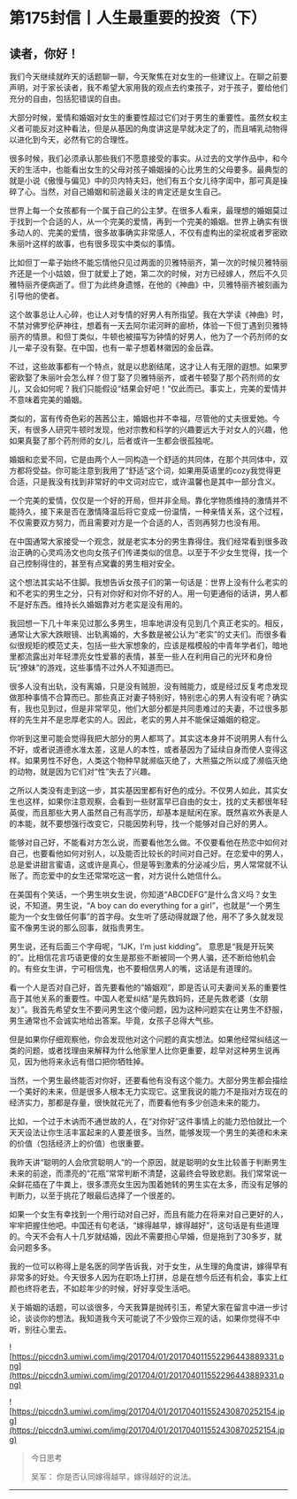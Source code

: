 # 第175封信丨人生最重要的投资（下）

## 读者，你好！

我们今天继续就昨天的话题聊一聊，今天聚焦在对女生的一些建议上。在聊之前要声明，对于家长读者，我不希望大家用我的观点去约束孩子，对于孩子，要给他们充分的自由，包括犯错误的自由。

大部分时候，爱情和婚姻对女生的重要性超过它们对于男生的重要性。虽然女权主义者可能反对这种看法，但是从基因的角度讲这是早就决定了的，而且哺乳动物得以进化到今天，必然有它的合理性。

很多时候，我们必须承认那些我们不愿意接受的事实。从过去的文学作品中，和今天的生活中，也能看出女生的父母对孩子婚姻操的心比男生的父母要多。最典型的就是小说《傲慢与偏见》中的贝内特夫妇，他们有五个女儿待字闺中，那可真是操碎了心。当然，对自己婚姻和前途最关注的肯定还是女生自己。

世界上每一个女孩都有一个属于自己的公主梦。在很多人看来，最理想的婚姻莫过于找到一个合适的人，从一个完美的爱情，再到一个完美的婚姻。世界上确实有很多动人的、完美的爱情，很多故事确实非常感人，不仅有虚构出的梁祝或者罗密欧朱丽叶这样的故事，也有很多现实中类似的事情。

比如但丁一辈子始终不能忘情他只见过两面的贝雅特丽齐，第一次的时候贝雅特丽齐还是一个小姑娘，但丁就爱上了她，第二次的时候，对方已经嫁人，然后不久贝雅特丽齐便病逝了。但丁为此终身遗憾，在他的《神曲》中，贝雅特丽齐被刻画为引导他的使者。

这个故事总让人心碎，也让人对专情的好男人有所指望。我在大学读《神曲》时，不禁对佛罗伦萨神往，想着有一天去阿尔诺河畔的廊桥，体验一下但丁遇到贝雅特丽齐的情景。和但丁类似，牛顿也被描写为钟情的好男人，他为了一个药剂师的女儿一辈子没有娶。在中国，也有一辈子想着林徽因的金岳霖。

不过，这些故事都有一个特点，就是以悲剧结尾，这才让人有无限的遐想。如果罗密欧娶了朱丽叶会怎么样？但丁娶了贝雅特丽齐，或者牛顿娶了那个药剂师的女儿，又会如何呢？我们只能假设“结果会好吧！”仅此而已。事实上，完美的爱情并不意味着完美的婚姻。

类似的，富有传奇色彩的茜茜公主，婚姻也并不幸福，尽管他的丈夫很爱她。今天，有很多人研究牛顿时发现，他对宗教和科学的兴趣要远大于对女人的兴趣，他如果真娶了那个药剂师的女儿，后者或许一生都会很孤独呢。

婚姻和恋爱不同，它是由两个人一同构造一个舒适的共同体，在那个共同体中，双方都将受益。你可能注意到我用了“舒适”这个词，如果用英语里的cozy我觉得更合适，只是我没有找到非常好的中文词对应它，或许温馨也是其中一部分含义。

一个完美的爱情，仅仅是一个好的开局，但并非全局。靠化学物质维持的激情并不能持久，接下来是否在激情降温后将它变成一份温情，一种亲情关系，这个过程，不仅需要双方努力，而且需要对方是一个合适的人，否则再努力也没有用。

在中国通常大家接受一个观念，就是老实本分的男生靠得住。我们经常看到很多政治正确的心灵鸡汤文也向女孩子们传递类似的信息。以至于不少女生觉得，找一个自己控制得住的，甚至有点窝囊的男生相对安全。

这个想法其实站不住脚。我想告诉女孩子们的第一句话是：世界上没有什么老实的和不老实的男生之分，只有对你好和对你不好的人。用一句更通俗的话讲，男人都不是好东西。维持长久婚姻靠对方老实是没有用的。

我回想一下几十年来见过那么多男生，坦率地讲没有见到几个真正老实的。相反，通常让大家大跌眼镜、出轨离婚的，大多数是被公认为“老实”的丈夫们。而很多看似很规矩的模范丈夫，包括一些大家想象的，应该是楷模般的中青年学者们，暗地里都流露出对年轻漂亮女性爱慕的表情，甚至一些人在利用自己的光环和身份玩“撩妹”的游戏，这些事情不过外人不知道而已。

很多人没有出轨，没有离婚，只是没有贼胆，没有贼能力，或是经过反复考虑发现做那种事情不合算而已。那些真正对妻子特别好，特别忠心的男人有没有呢？确实有，我也见到过，但是非常罕见，他们大部分都是共同患难过的夫妻，不过很多那样的先生并不是忠厚老实的人。因此，老实的男人并不能保证婚姻的稳定。

你听到这里可能会觉得我把大部分的男人都骂了。其实这本身并不说明男人有什么不好，或者说道德水准太差，这是人的本性，或者基因为了延续自身而使人变得这样。如果男性不好色，人类这个物种早就濒临灭绝了，大熊猫之所以成了濒临灭绝的动物，就是因为它们对“性”失去了兴趣。

之所以人类没有走到这一步，其实基因里都有好色的成分。不仅男人如此，其实女生也这样，如果你注意观察，会看到一些财富早已自由的女士，找的丈夫都很年轻英俊，而且那些大男人虽然自己有高学历，却基本是赋闲在家。既然喜欢外表是人的本能，就不要想强行改变它，只能因势利导，找一个能够对自己好的男人。

能够对自己好，不能看对方怎么说，而要看他怎么做。不仅要看他在热恋中如何对自己，也要看他如何对别人，以及能否比较长的时间对自己好。在恋爱中的男人，总是爱讲甜言蜜语，这或许是真心，但是等到激素的分泌减少后，男人常常就不认账了。而恋爱中的女生还常常吃这一套，对方说什么她信什么。

在美国有个笑话，一个男生哄女生说，你知道“ABCDEFG”是什么含义吗？女生说，不知道。男生说，“A boy can do everything for a girl”，也就是“一个男生能为一个女生做任何事”的首字母。女生听了感动得就跟了他，用不了多久就发现蛮不像男生说的那么回事，就指责男生。

男生说，还有后面三个字母呢，“IJK，I’m just kidding”。 意思是“我是开玩笑的”。比相信花言巧语更傻的女生是那些不断被同一个男人骗，还不断给他机会的。有些女生讲，宁可相信鬼，也不要相信男人的嘴，这话是有道理的。

看一个人是否对自己好，首先要看他的“婚姻观”，即是否认可夫妻间关系的重要性高于其他关系的重要性。中国人老爱纠结“是先救妈妈，还是先救老婆（女朋友）”。我首先希望女生不要问男生这个傻问题，因为这种问题实在让男生不舒服，男生通常也不会诚实地给出答案。毕竟，女孩子总得大气些。

但是如果你仔细观察他，你会发现他对这个问题的真实想法。如果他经常纠结这一类的问题，或者找理由来解释为什么他家里人比你更重要，趁早对这种男生说再见，因为他将来永远有借口把你牺牲掉。

当然，一个男生最终能否对你好，还要看他有没有这个能力。大部分男生都会描绘一个美好的未来，但是很多人根本无力实现它。这里我说的能力不是指对方现在的经济实力，那都是存量，很快就花光了，而要看他有多少创造未来的能力。

比如，一个过于木讷而不通世故的人，在“对你好”这件事情上的能力恐怕就比一个天天设法让你生活丰富起来的人要差很多。当然，能够发现一个男生的美德和未来的价值（包括经济上的价值）也很重要。

我昨天讲“聪明的人会欣赏聪明人”的一个原因，就是聪明的女生比较善于判断男生未来的前途，而漂亮的“花瓶”常常判断不清楚，这最终会导致悲剧。我们常常说一朵鲜花插在了牛粪上，很多漂亮女生因为围着她转的男生实在太多，而没有足够的判断力，以至于挑花了眼最后选择了一个很差的。

如果一个女生有幸找到一个用行动对自己好，而且有能力在将来对自己更好的人，牢牢把握住他吧。中国还有句老话，“嫁得越早，嫁得越好”，这句话是有些道理的。今天不会有人十几岁就结婚，因此不需要担心早婚，但是拖到了30多岁，就会问题多多。

我的一位可以称得上是名医的同学告诉我，对于女生，从生理的角度讲，嫁得早有非常多的好处。今天很多人因为在职场上打拼，总是在想今后还有机会，事实上红颜也终将老去，不如趁年少的时候，好好享受生活吧。

关于婚姻的话题，可以谈很多，今天我算是抛砖引玉，希望大家在留言中进一步讨论，谈谈你的想法。我知道我今天可能说了不少毁你三观的话，如果你觉得不中听，别往心里去。

![https://piccdn3.umiwi.com/img/201704/01/201704011552296443889331.png](https://piccdn3.umiwi.com/img/201704/01/201704011552296443889331.png)

![https://piccdn3.umiwi.com/img/201704/01/201704011552430870252154.jpg](https://piccdn3.umiwi.com/img/201704/01/201704011552430870252154.jpg)

> 今日思考
> 
> 吴军： 你是否认同嫁得越早，嫁得越好的说法。

---

